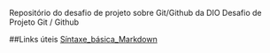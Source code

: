 Repositório do desafio de projeto sobre Git/Github da DIO
Desafio de Projeto Git / Github 

##Links úteis
[Síntaxe_básica_Markdown](https://www.markdownguide.org/basic-syntax/)
